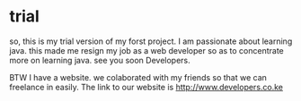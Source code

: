 # trial
so, this is my trial version of my forst project. I am passionate about learning java. 
this made me resign my job as a web developer so as to concentrate more on learning java.
see you soon Developers.

BTW I have a website. we colaborated with my friends so that we can freelance in easily.
The link to our website is http://www.developers.co.ke
